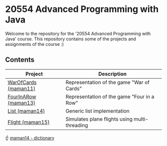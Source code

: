 # 20554 Advanced Programming with Java

Welcome to the repository for the '20554 Advanced Programming with Java' course. 
This repository contains some of the projects and assignments of the course :)

## Contents

| Project             | Description                                                      |
| ----------------- | ------------------------------------------------------------------ |
| [WarOfCards (maman11)](https://github.com/NaomiEisen/20554-Advanced-Programming-with-Java/tree/main/WarCardsGame) | Representation of the game "War of Cards" |
| [FourInARow (maman13)](https://github.com/NaomiEisen/20554-Advanced-Programming-with-Java/tree/main/fourInARow)  | Representation of the game "Four in a Row" |
| [List (maman14)](https://github.com/NaomiEisen/20554-Advanced-Programming-with-Java/tree/main/List)  | Generic list implementation |
| [Flight (maman15)](https://github.com/NaomiEisen/20554-Advanced-Programming-with-Java/tree/main/Flight) | Simulates plane flights using multi-threading |

☝️ [ maman14 - dictionary ](https://github.com/NaomiEisen/Dictionary_Program_JavaFX)
